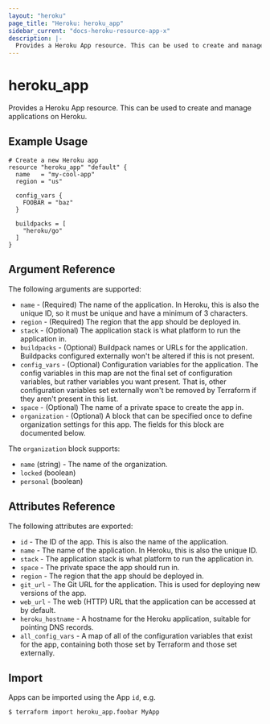 ```yaml
---
layout: "heroku"
page_title: "Heroku: heroku_app"
sidebar_current: "docs-heroku-resource-app-x"
description: |-
  Provides a Heroku App resource. This can be used to create and manage applications on Heroku.
---
```


# heroku\_app

Provides a Heroku App resource. This can be used to
create and manage applications on Heroku.

## Example Usage

```hcl
# Create a new Heroku app
resource "heroku_app" "default" {
  name   = "my-cool-app"
  region = "us"

  config_vars {
    FOOBAR = "baz"
  }

  buildpacks = [
    "heroku/go"
  ]
}
```

## Argument Reference

The following arguments are supported:

* `name` - (Required) The name of the application. In Heroku, this is also the
   unique ID, so it must be unique and have a minimum of 3 characters.
* `region` - (Required) The region that the app should be deployed in.
* `stack` - (Optional) The application stack is what platform to run the application
   in.
* `buildpacks` - (Optional) Buildpack names or URLs for the application.
     Buildpacks configured externally won't be altered if this is not present.
* `config_vars` - (Optional) Configuration variables for the application.
     The config variables in this map are not the final set of configuration
     variables, but rather variables you want present. That is, other
     configuration variables set externally won't be removed by Terraform
     if they aren't present in this list.
* `space` - (Optional) The name of a private space to create the app in.
* `organization` - (Optional) A block that can be specified once to define
     organization settings for this app. The fields for this block are
     documented below.

The `organization` block supports:

* `name` (string) - The name of the organization.
* `locked` (boolean)
* `personal` (boolean)

## Attributes Reference

The following attributes are exported:

* `id` - The ID of the app. This is also the name of the application.
* `name` - The name of the application. In Heroku, this is also the
   unique ID.
* `stack` - The application stack is what platform to run the application
   in.
* `space` - The private space the app should run in.
* `region` - The region that the app should be deployed in.
* `git_url` - The Git URL for the application. This is used for
   deploying new versions of the app.
* `web_url` - The web (HTTP) URL that the application can be accessed
   at by default.
* `heroku_hostname` - A hostname for the Heroku application, suitable
   for pointing DNS records.
* `all_config_vars` - A map of all of the configuration variables that
    exist for the app, containing both those set by Terraform and those
    set externally.

## Import

Apps can be imported using the App `id`, e.g.

```
$ terraform import heroku_app.foobar MyApp
```
